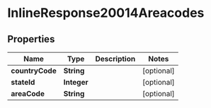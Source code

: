 
# InlineResponse20014Areacodes

## Properties
Name | Type | Description | Notes
------------ | ------------- | ------------- | -------------
**countryCode** | **String** |  |  [optional]
**stateId** | **Integer** |  |  [optional]
**areaCode** | **String** |  |  [optional]



